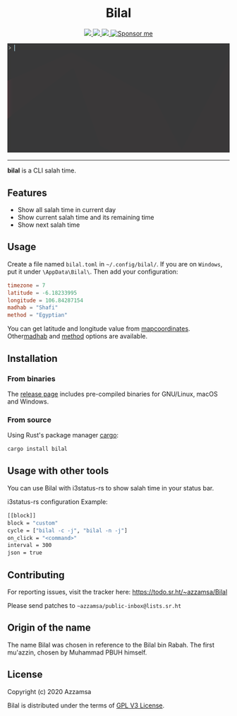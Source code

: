 <div align="center">
<h1>Bilal</h1>

<a href="https://builds.sr.ht/~azzamsa/bilal?">
<img src="https://builds.sr.ht/~azzamsa/bilal.svg">
</a>
<a href="https://crates.io/crates/bilal">
<img src="https://img.shields.io/crates/v/bilal.svg">
</a>
<a href=" https://docs.rs/bilal/">
<img src="https://docs.rs/bilal/badge.svg">
</a>
<a href="https://azzamsa.com/support/"><img alt="Sponsor me" src="https://img.shields.io/badge/Sponsor%20Me-%F0%9F%92%96-ff69b4">
</a>
<p></p>

![demo](docs/demo.gif)

</div>

---

**bilal** is a CLI salah time.

## Features

- Show all salah time in current day
- Show current salah time and its remaining time
- Show next salah time

## Usage

Create a file named `bilal.toml` in `~/.config/bilal/`. If you are on `Windows`, put it under `\AppData\Bilal\`. Then add your configuration:

``` toml
timezone = 7
latitude = -6.18233995
longitude = 106.84287154
madhab = "Shafi"
method = "Egyptian"
```

You can get latitude and longitude value from [mapcoordinates](https://www.mapcoordinates.net/en).
Other[madhab](https://docs.rs/islam/0.1.1/islam/pray/madhab/enum.Madhab.html#variants)
and [method](https://docs.rs/islam/0.1.1/islam/pray/method/enum.Method.html#variants) options are available.

## Installation

### From binaries

The [release page](https://git.sr.ht/~azzamsa/bilal.rs/refs/) includes
pre-compiled binaries for GNU/Linux, macOS and Windows.

### From source

Using Rust's package manager [cargo](https://github.com/rust-lang/cargo):

``` bash
cargo install bilal
```

## Usage with other tools

You can use Bilal with i3status-rs to show salah time in your status bar.

i3status-rs configuration Example:

``` bash
[[block]]
block = "custom"
cycle = ["bilal -c -j", "bilal -n -j"]
on_click = "<command>"
interval = 300
json = true
```

## Contributing

For reporting issues, visit the tracker here: https://todo.sr.ht/~azzamsa/Bilal

Please send patches to `~azzamsa/public-inbox@lists.sr.ht`

## Origin of the name

The name Bilal was chosen in reference to the Bilal bin Rabah. The first
mu'azzin, chosen by Muhammad PBUH himself.


## License

Copyright (c) 2020 Azzamsa

Bilal is distributed under the terms of [GPL V3 License](LICENSE).


